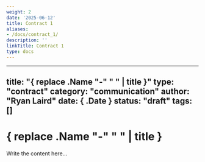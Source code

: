 ```yaml
---
weight: 2
date: '2025-06-12'
title: Contract 1
aliases:
- /docs/contract_1/
description: ''
linkTitle: Contract 1
type: docs
---
```


---
title: "{ replace .Name "-" " " | title }"
type: "contract"
category: "communication"
author: "Ryan Laird"
date: { .Date }
status: "draft"
tags: []
---

# { replace .Name "-" " " | title }

Write the content here...
